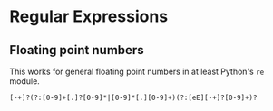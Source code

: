 # Regular Expressions

## Floating point numbers

This works for general floating point numbers in at least Python's `re` module.

```
[-+]?(?:[0-9]+[.]?[0-9]*|[0-9]*[.][0-9]+)(?:[eE][-+]?[0-9]+)?
```
